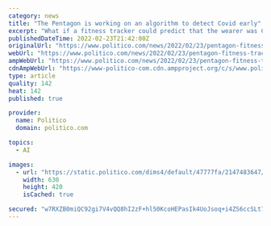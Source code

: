 ```yaml
---
category: news
title: "The Pentagon is working on an algorithm to detect Covid early"
excerpt: "What if a fitness tracker could predict that the wearer was Covid-positive hours or even days before they start noticing symptoms? To answer the question, the Pentagon ... work to advance the ..."
publishedDateTime: 2022-02-23T21:42:00Z
originalUrl: "https://www.politico.com/news/2022/02/23/pentagon-fitness-tracker-covid-00011099"
webUrl: "https://www.politico.com/news/2022/02/23/pentagon-fitness-tracker-covid-00011099"
ampWebUrl: "https://www.politico.com/news/2022/02/23/pentagon-fitness-tracker-covid-00011099?_amp=true"
cdnAmpWebUrl: "https://www-politico-com.cdn.ampproject.org/c/s/www.politico.com/news/2022/02/23/pentagon-fitness-tracker-covid-00011099?_amp=true"
type: article
quality: 142
heat: 142
published: true

provider:
  name: Politico
  domain: politico.com

topics:
  - AI

images:
  - url: "https://static.politico.com/dims4/default/47777fa/2147483647/strip/true/crop/1160x773+0+0/resize/630x420!/quality/90/?url=https%3A%2F%2Fstatic.politico.com%2F50%2F45%2Fe6a932cb4b348a3d7f2eea7bb078%2F220223-garminwatch-getty-773.jpg"
    width: 630
    height: 420
    isCached: true

secured: "w7RXZB0miQC92gi7V4vQQ8hI2zF+hl50KcoHEPasIk4UoJsoq+i4ZS6ccSLt7gATHLH/rItpM3zZLaH2ISIKZdOR4RwERf+Wn99om8xbyI9KeCA3ZbnaCnfhYsUVwYJHnAZ/+VqmpgqNGnQa6Uvyf1vkC08a0xpS9LJrPWwdSbdfrRtOqkiCri6lCbQwEvviZzxxtbVNfQ5+ujGdD9XxmvLifVKjG2Su4W/Ry9MQu8eCrvPcVxvJR7hypqgvoDlOKrmdIy6v0+hVTtLpM0BDvarL4LfzKi7b/8Jy2AcgjnrJr/FkQ28P047zscyWXopCxlxUtbydCpXRUQkPuvFY7blwZOZNMZEKPx4gLSK3vp8=;/R9R3cJ18fMINsT0nY/fbw=="
---
```


